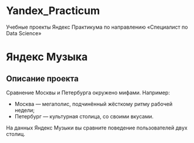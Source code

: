 # Yandex_Practicum
Учебные проекты Яндекс Практикума по направлению «Специалист по Data Science»

# Яндекс Музыка

## Описание проекта
Сравнение Москвы и Петербурга окружено мифами. Например:
 * Москва — мегаполис, подчинённый жёсткому ритму рабочей недели;
 * Петербург — культурная столица, со своими вкусами.

На данных Яндекс Музыки вы сравните поведение пользователей двух столиц.
